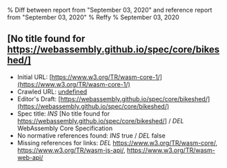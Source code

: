 % Diff between report from "September 03, 2020" and reference report from "September 03, 2020"
% Reffy
% September 03, 2020

## [No title found for https://webassembly.github.io/spec/core/bikeshed/]

- Initial URL: [https://www.w3.org/TR/wasm-core-1/](https://www.w3.org/TR/wasm-core-1/)
- Crawled URL: [undefined](undefined)
- Editor's Draft: [https://webassembly.github.io/spec/core/bikeshed/](https://webassembly.github.io/spec/core/bikeshed/)
- Spec title: *INS* [No title found for https://webassembly.github.io/spec/core/bikeshed/] / *DEL* WebAssembly Core Specification
- No normative references found: *INS* true / *DEL* false
- Missing references for links: *DEL* https://www.w3.org/TR/wasm-core/, https://www.w3.org/TR/wasm-js-api/, https://www.w3.org/TR/wasm-web-api/


